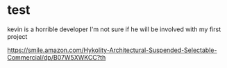# test
kevin is a horrible developer
I'm not sure if he will be involved with my first project


https://smile.amazon.com/Hykolity-Architectural-Suspended-Selectable-Commercial/dp/B07W5XWKCC?th
